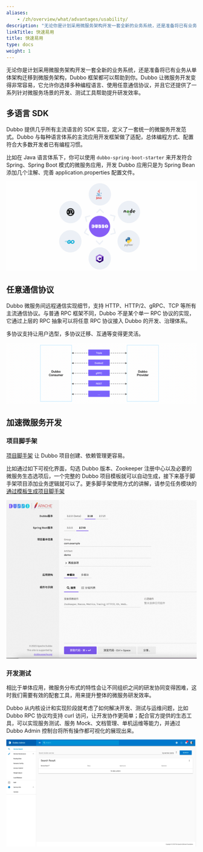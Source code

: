 ```yaml
---
aliases:
    - /zh/overview/what/advantages/usability/
description: "无论你是计划采用微服务架构开发一套全新的业务系统，还是准备将已有业务从单体架构迁移到微服务架构，Dubbo 框架都可以帮助到你。Dubbo 让微服务开发变得非常容易，它允许你选择多种编程语言、使用任意通信协议，并且它还提供了一系列针对微服务场景的开发、测试工具帮助提升研发效率"
linkTitle: 快速易用
title: 快速易用
type: docs
weight: 1
---
```




无论你是计划采用微服务架构开发一套全新的业务系统，还是准备将已有业务从单体架构迁移到微服务架构，Dubbo 框架都可以帮助到你。Dubbo 让微服务开发变得非常容易，它允许你选择多种编程语言、使用任意通信协议，并且它还提供了一系列针对微服务场景的开发、测试工具帮助提升研发效率。

## 多语言 SDK
Dubbo 提供几乎所有主流语言的 SDK 实现，定义了一套统一的微服务开发范式。Dubbo 与每种语言体系的主流应用开发框架做了适配，总体编程方式、配置符合大多数开发者已有编程习惯。

比如在 Java 语言体系下，你可以使用 `dubbo-spring-boot-starter` 来开发符合 Spring、Spring Boot 模式的微服务应用，开发 Dubbo
应用只是为 Spring Bean 添加几个注解、完善 application.properties 配置文件。

![sdk](/imgs/v3/what/sdk.png)

## 任意通信协议
Dubbo 微服务间远程通信实现细节，支持 HTTP、HTTP/2、gRPC、TCP 等所有主流通信协议。与普通 RPC 框架不同，Dubbo 不是某个单一 RPC 协议的实现，它通过上层的 RPC 抽象可以将任意 RPC 协议接入 Dubbo 的开发、治理体系。

多协议支持让用户选型，多协议迁移、互通等变得更灵活。

![protocols](/imgs/v3/what/protocol.png)

## 加速微服务开发

### 项目脚手架
<a href="https://start.dubbo.apache.org/bootstrap.html" target="_blank">项目脚手架</a> 让 Dubbo 项目创建、依赖管理更容易。

比如通过如下可视化界面，勾选 Dubbo 版本、Zookeeper 注册中心以及必要的微服务生态选项后，一个完整的 Dubbo 项目模板就可以自动生成，接下来基于脚手架项目添加业务逻辑就可以了。更多脚手架使用方式的讲解，请参见任务模块的 [通过模板生成项目脚手架](../../../tasks/develop/template/)

![脚手架示例图](/imgs/v3/advantages/initializer.png)

### 开发测试
相比于单体应用，微服务分布式的特性会让不同组织之间的研发协同变得困难，这时我们需要有效的配套工具，用来提升整体的微服务研发效率。

Dubbo 从内核设计和实现阶段就考虑了如何解决开发、测试与运维问题，比如 Dubbo RPC 协议均支持 curl 访问，让开发协作更简单；配合官方提供的生态工具，可以实现服务测试、服务 Mock、文档管理、单机运维等能力，并通过 Dubbo Admin 控制台将所有操作都可视化的展现出来。

![admin](/imgs/v3/what/admin.png)
